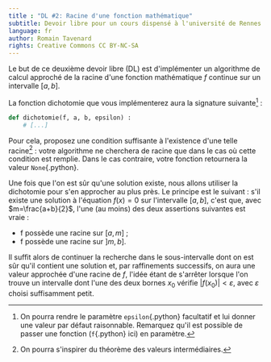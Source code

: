 ```yaml
---
title : "DL #2: Racine d'une fonction mathématique"
subtitle: Devoir libre pour un cours dispensé à l'université de Rennes 2
language: fr
author: Romain Tavenard
rights: Creative Commons CC BY-NC-SA
---
```


Le but de ce deuxième devoir libre (DL) est d'implémenter un algorithme de calcul approché de la racine d'une fonction mathématique $f$ continue sur un intervalle $[a,b]$.

La fonction dichotomie que vous implémenterez aura la signature suivante[^1] :
```python
def dichotomie(f, a, b, epsilon) :
    # [...]
```

Pour cela, proposez une condition suffisante à l'existence d'une telle racine[^2] : votre algorithme ne cherchera de racine que dans le cas où cette condition est remplie.
Dans le cas contraire, votre fonction retournera la valeur `None`{.python}.

Une fois que l'on est sûr qu'une solution existe, nous allons utiliser la dichotomie pour s'en approcher au plus près.
Le principe est le suivant : s'il existe une solution à l'équation $f(x)=0$ sur l'intervalle $[a,b]$, c'est que, avec $m=\frac{a+b}{2}$, l'une (au moins) des deux assertions suivantes est vraie :

* f possède une racine sur $[a,m]$ ;
* f possède une racine sur $]m,b]$.

Il suffit alors de continuer la recherche dans le sous-intervalle dont on est sûr qu'il contient une solution et, par raffinements successifs, on aura une valeur approchée d'une racine de $f$, l'idée étant de s'arrêter lorsque l'on trouve un intervalle dont l'une des deux bornes $x_0$ vérifie $|f(x_0)|<\varepsilon$, avec $\varepsilon$ choisi suffisamment petit.


[^1]: On pourra rendre le paramètre `epsilon`{.python} facultatif et lui donner une valeur par défaut raisonnable. Remarquez qu'il est possible de passer une fonction (`f`{.python} ici) en paramètre.

[^2]: On pourra s'inspirer du théorème des valeurs intermédiaires.
